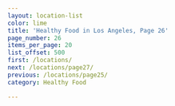 ```yaml
---
layout: location-list
color: lime
title: 'Healthy Food in Los Angeles, Page 26'
page_number: 26
items_per_page: 20
list_offset: 500
first: /locations/
next: /locations/page27/
previous: /locations/page25/
category: Healthy Food

---
```

